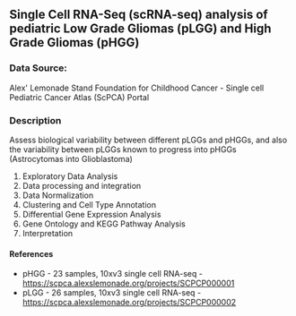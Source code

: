 ## Single Cell RNA-Seq (scRNA-seq) analysis of pediatric Low Grade Gliomas (pLGG) and High Grade Gliomas (pHGG)

### Data Source: 
Alex' Lemonade Stand Foundation for Childhood Cancer - Single cell Pediatric Cancer Atlas (ScPCA) Portal

### Description
Assess biological variability between different pLGGs and pHGGs, and also the variability between pLGGs known to progress into pHGGs (Astrocytomas into Glioblastoma)

1. Exploratory Data Analysis
2. Data processing and integration
3. Data Normalization
4. Clustering and Cell Type Annotation
5. Differential Gene Expression Analysis
6. Gene Ontology and KEGG Pathway Analysis
7. Interpretation

#### References
* pHGG - 23 samples, 10xv3 single cell RNA-seq - https://scpca.alexslemonade.org/projects/SCPCP000001
* pLGG - 26 samples, 10xv3 single cell RNA-seq - https://scpca.alexslemonade.org/projects/SCPCP000002

